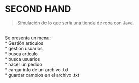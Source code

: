 # SECOND HAND
> Simulación de lo que sería una tienda de ropa con Java.
 
</br> Se presenta un menu: 
        </br>* Gestión artículos
        </br>* gestión usuarios
        </br>* busca artículo
        </br>* busca usuarios
        </br>* hacer un pedido
        </br>* cargar info de un archivo .txt
        </br>* guardar cambios en el archivo .txt


